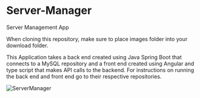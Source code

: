 # Server-Manager
Server Management App

When cloning this repository, make sure to place images folder into your download folder.

This Application takes a back end created using Java Spring Boot that connects to a MySQL repository and a front end created using Angular and type script that makes API calls to the backend.  For instructions on running the back end and front end go to their respective repositories.

![ServerManager](https://user-images.githubusercontent.com/80355247/189430080-e4d59307-b7bd-40d2-b0f0-86f2161f2d9c.PNG)
